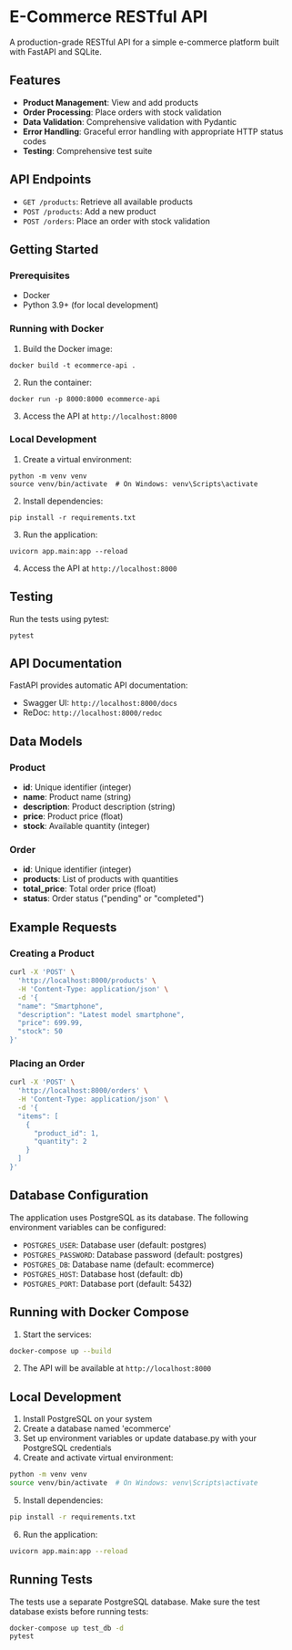 # E-Commerce RESTful API

A production-grade RESTful API for a simple e-commerce platform built with FastAPI and SQLite.

## Features

- **Product Management**: View and add products
- **Order Processing**: Place orders with stock validation
- **Data Validation**: Comprehensive validation with Pydantic
- **Error Handling**: Graceful error handling with appropriate HTTP status codes
- **Testing**: Comprehensive test suite

## API Endpoints

- `GET /products`: Retrieve all available products
- `POST /products`: Add a new product
- `POST /orders`: Place an order with stock validation

## Getting Started

### Prerequisites

- Docker
- Python 3.9+ (for local development)

### Running with Docker

1. Build the Docker image:
```
docker build -t ecommerce-api .
```

2. Run the container:
```
docker run -p 8000:8000 ecommerce-api
```

3. Access the API at `http://localhost:8000`

### Local Development

1. Create a virtual environment:
```
python -m venv venv
source venv/bin/activate  # On Windows: venv\Scripts\activate
```

2. Install dependencies:
```
pip install -r requirements.txt
```

3. Run the application:
```
uvicorn app.main:app --reload
```

4. Access the API at `http://localhost:8000`

## Testing

Run the tests using pytest:

```
pytest
```

## API Documentation

FastAPI provides automatic API documentation:

- Swagger UI: `http://localhost:8000/docs`
- ReDoc: `http://localhost:8000/redoc`

## Data Models

### Product
- **id**: Unique identifier (integer)
- **name**: Product name (string)
- **description**: Product description (string)
- **price**: Product price (float)
- **stock**: Available quantity (integer)

### Order
- **id**: Unique identifier (integer)
- **products**: List of products with quantities
- **total_price**: Total order price (float)
- **status**: Order status ("pending" or "completed")

## Example Requests

### Creating a Product
```bash
curl -X 'POST' \
  'http://localhost:8000/products' \
  -H 'Content-Type: application/json' \
  -d '{
  "name": "Smartphone",
  "description": "Latest model smartphone",
  "price": 699.99,
  "stock": 50
}'
```

### Placing an Order
```bash
curl -X 'POST' \
  'http://localhost:8000/orders' \
  -H 'Content-Type: application/json' \
  -d '{
  "items": [
    {
      "product_id": 1,
      "quantity": 2
    }
  ]
}'
```

## Database Configuration

The application uses PostgreSQL as its database. The following environment variables can be configured:

- `POSTGRES_USER`: Database user (default: postgres)
- `POSTGRES_PASSWORD`: Database password (default: postgres)
- `POSTGRES_DB`: Database name (default: ecommerce)
- `POSTGRES_HOST`: Database host (default: db)
- `POSTGRES_PORT`: Database port (default: 5432)

## Running with Docker Compose

1. Start the services:
```bash
docker-compose up --build
```

2. The API will be available at `http://localhost:8000`

## Local Development

1. Install PostgreSQL on your system
2. Create a database named 'ecommerce'
3. Set up environment variables or update database.py with your PostgreSQL credentials
4. Create and activate virtual environment:
```bash
python -m venv venv
source venv/bin/activate  # On Windows: venv\Scripts\activate
```

5. Install dependencies:
```bash
pip install -r requirements.txt
```

6. Run the application:
```bash
uvicorn app.main:app --reload
```

## Running Tests

The tests use a separate PostgreSQL database. Make sure the test database exists before running tests:

```bash
docker-compose up test_db -d
pytest
``` 